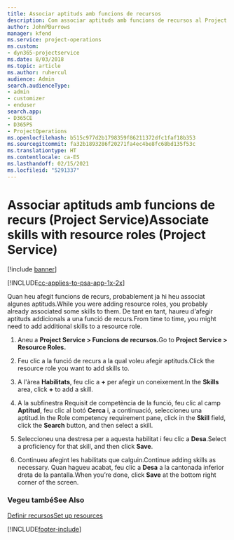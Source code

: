 ```yaml
---
title: Associar aptituds amb funcions de recursos
description: Com associar aptituds amb funcions de recursos al Project Service
author: JohnPBurrows
manager: kfend
ms.service: project-operations
ms.custom:
- dyn365-projectservice
ms.date: 8/03/2018
ms.topic: article
ms.author: ruhercul
audience: Admin
search.audienceType:
- admin
- customizer
- enduser
search.app:
- D365CE
- D365PS
- ProjectOperations
ms.openlocfilehash: b515c977d2b1798359f86211372dfc1faf18b353
ms.sourcegitcommit: fa32b1893286f20271fa4ec4be8fc68bd135f53c
ms.translationtype: HT
ms.contentlocale: ca-ES
ms.lasthandoff: 02/15/2021
ms.locfileid: "5291337"
---
```

# <a name="associate-skills-with-resource-roles-project-service"></a><span data-ttu-id="c9de0-103">Associar aptituds amb funcions de recurs (Project Service)</span><span class="sxs-lookup"><span data-stu-id="c9de0-103">Associate skills with resource roles (Project Service)</span></span>

[!include [banner](../includes/psa-now-project-operations.md)]

[!INCLUDE[cc-applies-to-psa-app-1x-2x](../includes/cc-applies-to-psa-app-1x-2x.md)]

<span data-ttu-id="c9de0-104">Quan heu afegit funcions de recurs, probablement ja hi heu associat algunes aptituds.</span><span class="sxs-lookup"><span data-stu-id="c9de0-104">While you were adding resource roles, you probably already associated some skills to them.</span></span> <span data-ttu-id="c9de0-105">De tant en tant, haureu d'afegir aptituds addicionals a una funció de recurs.</span><span class="sxs-lookup"><span data-stu-id="c9de0-105">From time to time, you might need to add additional skills to a resource role.</span></span>  
  
1.  <span data-ttu-id="c9de0-106">Aneu a **Project Service > Funcions de recursos.**</span><span class="sxs-lookup"><span data-stu-id="c9de0-106">Go to **Project Service > Resource Roles.**</span></span>  
  
2.  <span data-ttu-id="c9de0-107">Feu clic a la funció de recurs a la qual voleu afegir aptituds.</span><span class="sxs-lookup"><span data-stu-id="c9de0-107">Click the resource role you want to add skills to.</span></span>  
  
3.  <span data-ttu-id="c9de0-108">A l'àrea **Habilitats**, feu clic a **+** per afegir un coneixement.</span><span class="sxs-lookup"><span data-stu-id="c9de0-108">In the **Skills** area, click **+** to add a skill.</span></span>  
  
4.  <span data-ttu-id="c9de0-109">A la subfinestra Requisit de competència de la funció, feu clic al camp **Aptitud**, feu clic al botó **Cerca** i, a continuació, seleccioneu una aptitud.</span><span class="sxs-lookup"><span data-stu-id="c9de0-109">In the Role competency requirement pane, click in the **Skill** field, click the **Search** button,  and then select a skill.</span></span>  
  
5.  <span data-ttu-id="c9de0-110">Seleccioneu una destresa per a aquesta habilitat i feu clic a **Desa**.</span><span class="sxs-lookup"><span data-stu-id="c9de0-110">Select a proficiency for that skill, and then click **Save**.</span></span>  
  
6.  <span data-ttu-id="c9de0-111">Continueu afegint les habilitats que calguin.</span><span class="sxs-lookup"><span data-stu-id="c9de0-111">Continue adding skills as necessary.</span></span> <span data-ttu-id="c9de0-112">Quan hagueu acabat, feu clic a **Desa** a la cantonada inferior dreta de la pantalla.</span><span class="sxs-lookup"><span data-stu-id="c9de0-112">When you’re done, click **Save** at the bottom right corner of the screen.</span></span>  
  
### <a name="see-also"></a><span data-ttu-id="c9de0-113">Vegeu també</span><span class="sxs-lookup"><span data-stu-id="c9de0-113">See Also</span></span>  
 [<span data-ttu-id="c9de0-114">Definir recursos</span><span class="sxs-lookup"><span data-stu-id="c9de0-114">Set up resources</span></span>](../psa/set-up-resources.md)


[!INCLUDE[footer-include](../includes/footer-banner.md)]